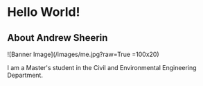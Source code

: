 # Hello World! 

## About Andrew Sheerin

![Banner Image](/images/me.jpg?raw=True =100x20)

I am a Master's student in the Civil and Environmental Engineering Department. 

